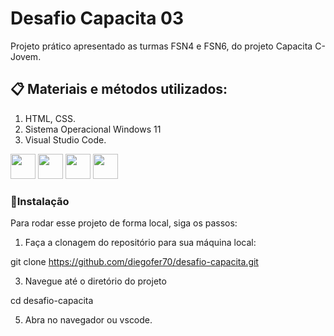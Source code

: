 # Desafio Capacita 03 
Projeto prático apresentado as turmas FSN4 e FSN6, do projeto Capacita C-Jovem. 

## 📋 Materiais e métodos utilizados:
1. HTML, CSS.
2. Sistema Operacional Windows 11
3. Visual Studio Code.

<div class="row">
<img src="https://cdn.jsdelivr.net/gh/devicons/devicon@latest/icons/html5/html5-original.svg" width="40px" height="40px" />
<img src="https://cdn.jsdelivr.net/gh/devicons/devicon@latest/icons/css3/css3-original.svg" width="40px" height="40px"/>
<img src="https://cdn.jsdelivr.net/gh/devicons/devicon@latest/icons/vscode/vscode-original.svg" width="40px" height="40px" />
<img src="https://cdn.jsdelivr.net/gh/devicons/devicon@latest/icons/windows11/windows11-original.svg" width="40px" height="40px"/>

### 🔧Instalação

Para rodar esse projeto de forma local, siga os passos:

1. Faça a clonagem do repositório para sua máquina local:

git clone https://github.com/diegofer70/desafio-capacita.git

3. Navegue até o diretório do projeto

cd desafio-capacita

5. Abra no navegador ou vscode. 
